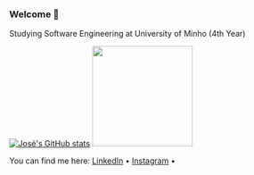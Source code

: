 ### Welcome 👋

Studying Software Engineering at University of Minho (4th Year)



[![José's GitHub stats](https://github-readme-stats.vercel.app/api?username=jpdiasfernandes&count_private=true&theme=noctis_minimus)](https://github.com/anuraghazra/github-readme-stats)
<img height="180em" src="https://github-readme-stats.vercel.app/api/top-langs/?username=jpdiasfernandes&count_private=true&layout=compact&langs_count=7&theme=noctis_minimus"/>

You can find me here:
[LinkedIn](https://www.linkedin.com/in/jos%C3%A9-pedro-fernandes-4ba14b20b/) •
[Instagram](https://www.instagram.com/jpdiasfernandes13/) •


 
 
 <!---
**jpdiasfernandes/jpdiasfernandes** is a ✨ _special_ ✨ repository because its `README.md` (this file) appears on your GitHub profile.

Here are some ideas to get you started:

- 🔭 I’m currently working on ...
- 🌱 I’m currently learning ...
- 👯 I’m looking to collaborate on ...
- 🤔 I’m looking for help with ...
- 💬 Ask me about ...
- 📫 How to reach me: ...
- 😄 Pronouns: ...
- ⚡ Fun fact: ...
-->

